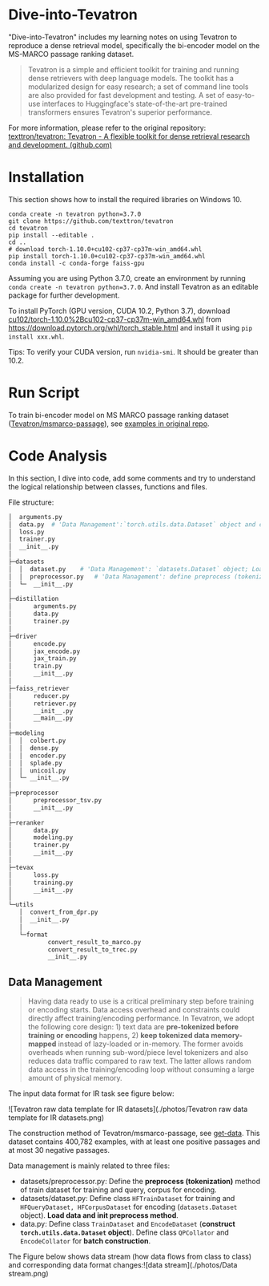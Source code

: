 # Dive-into-Tevatron

"Dive-into-Tevatron" includes my learning notes on using Tevatron to reproduce a dense retrieval model, specifically the bi-encoder model on the MS-MARCO passage ranking dataset.


>
> Tevatron is a simple and efficient toolkit for training and running dense retrievers with deep language models. The toolkit has a modularized design for easy research; a set of command line tools are also provided for fast development and testing. A set of easy-to-use interfaces to Huggingface's state-of-the-art pre-trained transformers ensures Tevatron's superior performance.

For more information, please refer to the original repository: [texttron/tevatron: Tevatron - A flexible toolkit for dense retrieval research and development. (github.com)](https://github.com/texttron/tevatron)

# Installation

This section shows how to install the required libraries on Windows 10.

```
conda create -n tevatron python=3.7.0
git clone https://github.com/texttron/tevatron
cd tevatron
pip install --editable .
cd ..
# download torch-1.10.0+cu102-cp37-cp37m-win_amd64.whl
pip install torch-1.10.0+cu102-cp37-cp37m-win_amd64.whl
conda install -c conda-forge faiss-gpu
```

Assuming you are using Python 3.7.0, create an environment by running `conda create -n tevatron python=3.7.0`. And install Tevatron as an editable package for further development.

To install PyTorch (GPU version, CUDA 10.2, Python 3.7), download [cu102/torch-1.10.0%2Bcu102-cp37-cp37m-win_amd64.whl](https://download.pytorch.org/whl/cu102/torch-1.10.0%2Bcu102-cp37-cp37m-win_amd64.whl) from https://download.pytorch.org/whl/torch_stable.html and install it using `pip install xxx.whl`.

Tips: To verify your CUDA version, run `nvidia-smi`. It should be greater than 10.2.

# Run Script

To train bi-encoder model on MS MARCO passage ranking dataset ([Tevatron/msmarco-passage](https://huggingface.co/datasets/Tevatron/msmarco-passage)), see [examples in original repo](https://github.com/texttron/tevatron/blob/main/examples/example_msmarco.md).

# Code Analysis

In this section, I dive into code, add some comments and try to understand the logical relationship between classes, functions and files.

File structure:

```bash
│  arguments.py
│  data.py	# 'Data Management':`torch.utils.data.Dataset` object and collator for batch construction
│  loss.py
│  trainer.py
│  __init__.py
│
├─datasets
│  │  dataset.py	# 'Data Management': `datasets.Dataset` object; Load data and init preprocess method 
│  │  preprocessor.py	# 'Data Management': define preprocess (tokenization)
│  └─  __init__.py
│
├─distillation
│      arguments.py
│      data.py
│      trainer.py
│
├─driver
│      encode.py
│      jax_encode.py
│      jax_train.py
│      train.py
│      __init__.py
│
├─faiss_retriever
│      reducer.py
│      retriever.py
│      __init__.py
│      __main__.py
│
├─modeling
│  │  colbert.py
│  │  dense.py
│  │  encoder.py
│  │  splade.py
│  │  unicoil.py
│  └─ __init__.py
│
├─preprocessor
│      preprocessor_tsv.py
│      __init__.py
│
├─reranker
│      data.py
│      modeling.py
│      trainer.py
│      __init__.py
│
├─tevax
│      loss.py
│      training.py
│      __init__.py
│
└─utils
   │  convert_from_dpr.py
   │  __init__.py
   │
   └─format
           convert_result_to_marco.py
           convert_result_to_trec.py
           __init__.py
```



## Data Management

> Having data ready to use is a critical preliminary step before training or encoding starts. Data access overhead and constraints could directly affect training/encoding performance. In Tevatron, we adopt the following core design: 1) text data are **pre-tokenized before training or encoding** happens, 2) **keep tokenized data memory-mapped** instead of lazy-loaded or in-memory. The former avoids overheads when running sub-word/piece level tokenizers and also reduces data traffic compared to raw text. The latter allows random data access in the training/encoding loop without consuming a large amount of physical memory.

The input data format for IR task see figure below:

![Tevatron raw data template for IR datasets](./photos/Tevatron raw data template for IR datasets.png)

The construction method of Tevatron/msmarco-passage, see [get-data](https://github.com/texttron/tevatron/tree/main/examples/coCondenser-marco#get-data). This dataset contains 400,782 examples, with at least one positive passages and at most 30 negative passages.

Data management is mainly related to three files:

* datasets/preprocessor.py: Define the **preprocess (tokenization)** method of train dataset for training and query, corpus for encoding.
* datasets/dataset.py: Define class `HFTrainDataset` for training and `HFQueryDataset, HFCorpusDataset` for encoding (`datasets.Dataset` object).  **Load data and init preprocess method**.
* data.py: Define class `TrainDataset` and `EncodeDataset` (**construct `torch.utils.data.Dataset` object**). Define class `QPCollator` and `EncodeCollator` for **batch construction**.

The Figure below shows data stream (how data flows from class to class) and corresponding data format changes:![data stream](./photos/Data stream.png)


